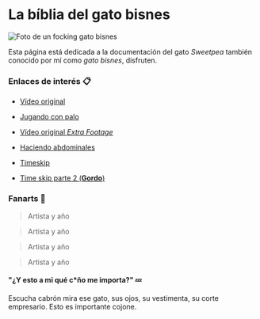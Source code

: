 # La bíblia del gato bisnes


![Foto de un focking gato bisnes](https://media.gettyimages.com/id/1482190717/es/foto/hombre-cauc%C3%A1sico-mayor-comiendo-yogur-en-una-cocina-dom%C3%A9stica.jpg?s=612x612&w=0&k=20&c=AdaTO_unPIW_zQ0eenN2cmDMrUeOSbTg9SsT61w7WQM=)

Esta página está dedicada a la documentación del gato _Sweetpea_ también conocido por mí como *gato bisnes*, disfruten.

### Enlaces de interés 📋

* [Vídeo original](https://www.facebook.com/watch/?v=280141659273794)

* [Jugando con palo](https://www.facebook.com/watch/?v=953442718188847)

* [Vídeo original _Extra Footage_](https://www.facebook.com/watch/?v=1162327167278945)
 
* [Haciendo abdominales](https://www.facebook.com/watch/?v=337128937045807)

* [Timeskip](https://www.facebook.com/watch/?v=406742699867653)

* [Time skip parte 2 (**Gordo**)](https://www.facebook.com/watch/?v=355221498612092)


### Fanarts 🎨

> Artista y año

> Artista y año

> Artista y año

> Artista y año

#### "¿Y esto a mi qué c*ño me importa?" 💤

Escucha cabrón mira ese gato, sus ojos, su vestimenta, su corte empresario. Esto es importante cojone.
